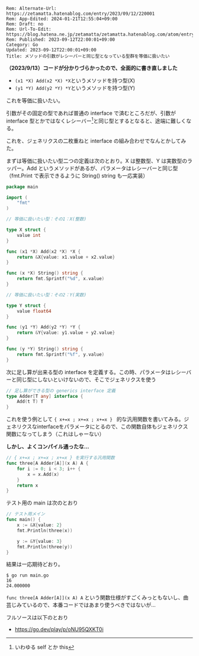 ```header
Rem: Alternate-Url: https://zetamatta.hatenablog.com/entry/2023/09/12/220001
Rem: App-Edited: 2024-01-21T12:55:04+09:00
Rem: Draft: no
Rem: Url-To-Edit: https://blog.hatena.ne.jp/zetamatta/zetamatta.hatenablog.com/atom/entry/820878482966931597
Rem: Published: 2023-09-12T22:00:01+09:00
Category: Go
Updated: 2023-09-12T22:00:01+09:00
Title: メソッドの引数がレシーバーと同じ型となっている型群を等価に扱いたい
```
**（2023/9/13）コードが分かりづらかったので、全面的に書き直しました**

- `(x1 *X) Add(x2 *X) *X`というメソッドを持つ型(X)
- `(y1 *Y) Add(y2 *Y) *Y`というメソッドを持つ型(Y)

これを等価に扱いたい。

引数がその固定の型であれば普通の interface で済むところだが、引数が interface 型とかではなくレシーバー[^self]と同じ型とするとなると、途端に難しくなる。

[^self]: いわゆる self とか this

これを、ジェネリクスの二枚重ねと interface の組み合わせでなんとかしてみた。

まずは等価に扱いたい型二つの定義は次のとおり。X は整数型、Y は実数型のラッパー。Add というメソッドがあるが、パラメータはレシーバーと同じ型（fmt.Print で表示できるように String() string も一応実装）

```go
package main

import (
	"fmt"
)

// 等価に扱いたい型：その1：X(整数)

type X struct {
	value int
}

func (x1 *X) Add(x2 *X) *X {
	return &X{value: x1.value + x2.value}
}

func (x *X) String() string {
	return fmt.Sprintf("%d", x.value)
}

// 等価に扱いたい型：その2：Y(実数)

type Y struct {
	value float64
}

func (y1 *Y) Add(y2 *Y) *Y {
	return &Y{value: y1.value + y2.value}
}

func (y *Y) String() string {
	return fmt.Sprintf("%f", y.value)
}
```

次に足し算が出来る型の interface を定義する。この時、パラメータはレシーバーと同じ型にしないといけないので、そこでジェネリクスを使う

```go
// 足し算ができる型の generics interface 定義
type Adder[T any] interface {
	Add(t T) T
}
```

これを使う例として `{ x+=x ; x+=x ; x+=x } ` 的な汎用関数を書いてみる。ジェネリクスなinterfaceをパラメータにとるので、この関数自体もジェネリクス関数になってしまう（これはしゃーない）

**しかし、よくコンパイル通ったな…**

```go
// { x+=x ; x+=x ; x+=x } を実行する汎用関数
func three[A Adder[A]](x A) A {
	for i := 0; i < 3; i++ {
		x = x.Add(x)
	}
	return x
}
```

テスト用の main は次のとおり

```go
// テスト用メイン
func main() {
	x := &X{value: 2}
	fmt.Println(three(x))

	y := &Y{value: 3}
	fmt.Println(three(y))
}
```

結果は一応期待どおり。

```
$ go run main.go
16
24.000000
```

`func three[A Adder[A]](x A) A` という関数仕様がすごくみっともないし、曲芸じみているので、本番コードではあまり使うべきではないが…

フルソースは以下のとおり

- https://go.dev/play/p/oNU95QXKT0i
